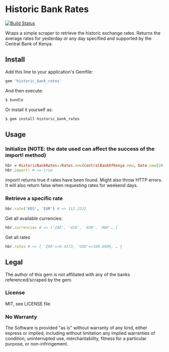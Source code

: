 # Historic Bank Rates
[![Build Status](https://travis-ci.org/plugintheworld/historic_bank_rates.svg?branch=master)](https://travis-ci.org/plugintheworld/historic_bank_rates)

Wraps a simple scraper to retrieve the historic exchange rates. Returns the average rates for yesterday or any day specified and supported by the Central Bank of Kenya.

## Install

Add this line to your application's Gemfile:

  ```ruby
  gem 'historic_bank_rates'
  ```

And then execute:

  ```ruby
  $ bundle
  ```

Or install it yourself as:

  ```ruby
  $ gem install historic_bank_rates
  ```

## Usage

### Initialize (NOTE: the date used can affect the success of the import! method)

  ```ruby 
  hbr = HistoricBankRates::Rates.new(CentralBankOfKenya.new, Date.new(2016, 05, 30))
  hbr.import! # => true
  ```

import! returns true if rates have been found. Might also throw HTTP errors. It will also return false when requesting rates for weekend days.

### Retrieve a specific rate

  ```ruby
  hbr.rate('KES', 'EUR') # => 112.2322
  ```

Get all available currencies:

  ```ruby
  hbr.currencies # => ['ZAR', 'USD', 'EUR', 'RWF'… ]
  ```

Get all rates

  ```ruby
  hbr.rates # => { 'ZAR'=>6.4373, 'USD'=>100.6606, … }
  ```

## Legal

The author of this gem is not affiliated with any of the banks referenced/scraped by the gem.

### License

MIT, see LICENSE file

### No Warranty

The Software is provided "as is" without warranty of any kind, either express or implied, including without limitation any implied warranties of condition, uninterrupted use, merchantability, fitness for a particular purpose, or non-infringement.
